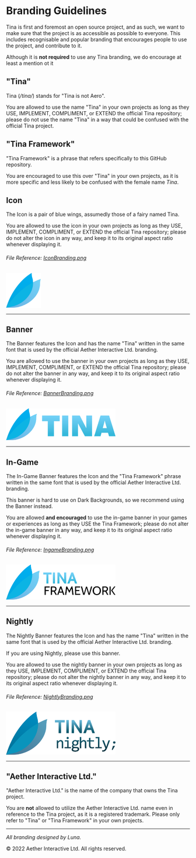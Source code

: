 # Branding Guidelines

Tina is first and foremost an open source project, and as such, we want to make sure that the project is as accessible as possible to everyone. This includes recognisable and popular branding that encourages people to use the project, and contribute to it.

Although it is **not required** to use any Tina branding, we do encourage at least a mention ot it

## "Tina"

Tina (*/tina/*) stands for "Tina is not Aero".

You are allowed to use the name "Tina" in your own projects as long as they USE, IMPLEMENT, COMPLIMENT, or EXTEND the official Tina repository; please do not use the name "Tina" in a way that could be confused with the official Tina project.

## "Tina Framework"

"Tina Framework" is a phrase that refers specifically to this GitHub repository.

You are encouraged to use this over "Tina" in your own projects, as it is more specific and less likely to be confused with the female name *Tina*.

## Icon

The Icon is a pair of blue wings, assumedly those of a fairy named Tina.

You are allowed to use the icon in your own projects as long as they USE, IMPLEMENT, COMPLIMENT, or EXTEND the official Tina repository; please do not alter the icon in any way, and keep it to its original aspect ratio whenever displaying it.

###### File Reference: [IconBranding.png](IconBranding.png)

<img src="IconBranding.png" width="95">

---

## Banner

The Banner features the Icon and has the name "Tina" written in the same font that is used by the official Aether Interactive Ltd. branding.

You are allowed to use the banner in your own projects as long as they USE, IMPLEMENT, COMPLIMENT, or EXTEND the official Tina repository; please do not alter the banner in any way, and keep it to its original aspect ratio whenever displaying it.

###### File Reference: [BannerBranding.png](BannerBranding.png)

<img src="BannerBranding.png" width="300">

---

## In-Game

The In-Game Banner features the Icon and the "Tina Framework" phrase written in the same font that is used by the official Aether Interactive Ltd. branding.

This banner is hard to use on Dark Backgrounds, so we recommend using the Banner instead.

You are allowed **and encouraged** to use the in-game banner in your games or experiences as long as they USE the Tina Framework; please do not alter the in-game banner in any way, and keep it to its original aspect ratio whenever displaying it.

###### File Reference: [IngameBranding.png](IngameBranding.png)

<img src="IngameBranding.png" width="300">

---

## Nightly

The Nightly Banner features the Icon and has the name "Tina" written in the same font that is used by the official Aether Interactive Ltd. branding.

If you are using Nightly, please use this banner.

You are allowed to use the nightly banner in your own projects as long as they USE, IMPLEMENT, COMPLIMENT, or EXTEND the official Tina repository; please do not alter the nightly banner in any way, and keep it to its original aspect ratio whenever displaying it.

###### File Reference: [NightlyBranding.png](NightlyBranding.png)

<img src="NightlyBranding.png" width="300">

---

## "Aether Interactive Ltd."

"Aether Interactive Ltd." is the name of the company that owns the Tina project.

You are **not** allowed to utilize the Aether Interactive Ltd. name even in reference to the Tina project, as it is a registered trademark. Please only refer to "Tina" or "Tina Framework" in your own projects.

---

*All branding designed by Luna.* 

:copyright: 2022 Aether Interactive Ltd. All rights reserved.